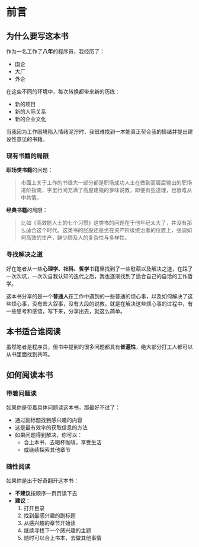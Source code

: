 # 前言

## 为什么要写这本书

作为一名工作了**八年**的程序员，我经历了：
- 国企
- 大厂
- 外企

在这些不同的环境中，每次转换都带来新的历练：
- 新的项目
- 新的人际关系
- 新的企业文化

当我因为工作困境陷入情绪泥泞时，我很难找到一本能真正契合我的情绪并提出建设性意见的书籍。

### 现有书籍的局限

**职场类书籍**的问题：
> 市面上关于工作的书很大一部分都是职场成功人士在做到高层后输出的职场进阶指南，字里行间充满了高屋建瓴的爹味说教，即便有些道理，也很难从中共情。

**经典书籍**的局限：
> 比如《高效能人士的七个习惯》这类书的问题在于他年纪太大了，并没有那么适合这个时代。这类书的屁股还是坐在资产阶级统治者的位置上，强调如何高效的生产，鲜少顾及人的复杂性与多样性。

### 寻找解决之道
好在笔者从一些**心理学、社科、哲学**书籍里找到了一些慰藉以及解决之道，在踩了一次次坑，一次次自我认知的迭代之后，我也逐渐找到了适合自己的自洽的工作哲学。

这本书分享的是一个**普通人**在工作中遇到的一些普通的烦心事，以及如何解决了这些烦心事，没有宏大叙事，没有大段的说教。就是在解决这些烦心事的过程中，有一些思考和感悟，写下来，分享出去，就这么简单。

## 本书适合谁阅读

虽然笔者是程序员，但书中提到的很多问题都具有**普遍性**，绝大部分打工人都可以从书里面找到共鸣。

## 如何阅读本书

### 带着问题读
如果你是带着具体问题读这本书，那最好不过了：
- 通过副标题找到感兴趣的内容
- 这是最有效率的获取信息的方法
- 如果问题得到解决，你可以：
  - 合上本书，去喝杯咖啡，享受生活
  - 或继续探索其他章节

### 随性阅读
如果你是出于好奇翻开这本书：
- **不建议**按顺序一页页读下去
- **建议**：
  1. 打开目录
  2. 找到最感兴趣的副标题
  3. 从感兴趣的章节开始读
  4. 继续寻找下一个感兴趣的主题
  5. 随时可以合上书本，去做其他事情
